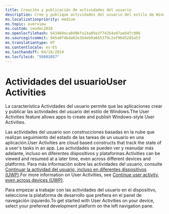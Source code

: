 ```yaml
---
title: Creación y publicación de actividades del usuario
description: Cree y publique actividades del usuario del estilo de Windows.
ms.localizationpriority: medium
ms.topic: overview
ms.custom: seodec2018
ms.openlocfilehash: 643460eca0d96fa14a89a3f74354a97ae64fc906
ms.sourcegitcommit: 945a0f4bda02e3b4eb9a665379c2af9bd5285a53
ms.translationtype: HT
ms.contentlocale: es-ES
ms.lasthandoff: 04/18/2019
ms.locfileid: "59801057"
---
```

# <a name="user-activities"></a><span data-ttu-id="4f33c-103">Actividades del usuario</span><span class="sxs-lookup"><span data-stu-id="4f33c-103">User Activities</span></span>

<span data-ttu-id="4f33c-104">La característica Actividades del usuario permite que las aplicaciones crear y publicar las actividades del usuario del estilo de Windows.</span><span class="sxs-lookup"><span data-stu-id="4f33c-104">The User Activities feature allows apps to create and publish Windows-style User Activities.</span></span>

<span data-ttu-id="4f33c-105">Las actividades del usuario son construcciones basadas en la nube que realizan seguimiento del estado de las tareas de un usuario en una aplicación.</span><span class="sxs-lookup"><span data-stu-id="4f33c-105">User Activities are cloud based constructs that track the state of a user's tasks in an app.</span></span> <span data-ttu-id="4f33c-106">Las actividades se pueden ver y reanudar más adelante, incluso en diferentes dispositivos y plataformas.</span><span class="sxs-lookup"><span data-stu-id="4f33c-106">Activities can be viewed and resumed at a later time, even across different devices and platforms.</span></span> <span data-ttu-id="4f33c-107">Para más información sobre las actividades del usuario, consulte [Continuar la actividad del usuario, incluso en diferentes dispositivos (UWP)](https://docs.microsoft.com/windows/uwp/launch-resume/useractivities).</span><span class="sxs-lookup"><span data-stu-id="4f33c-107">For more information on User Activities, see [Continue user activity, even across devices (UWP)](https://docs.microsoft.com/windows/uwp/launch-resume/useractivities).</span></span>

<span data-ttu-id="4f33c-108">Para empezar a trabajar con las actividades del usuario en el dispositivo, seleccione la plataforma de desarrollo que prefiera en el panel de navegación izquierdo.</span><span class="sxs-lookup"><span data-stu-id="4f33c-108">To get started with User Activities on your device, select your preferred development platform on the left navigation pane.</span></span>
